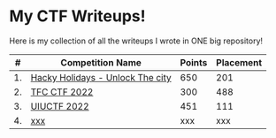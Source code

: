 # My CTF Writeups!

Here is my collection of all the writeups I wrote in ONE big repository!

<center>

 | # | Competition Name        | Points | Placement
 | - | --------------          | --------- | ------
 | 1. | [Hacky Holidays - Unlock The city](https://github.com/LeonGurin/My-CTF-Writeups/tree/main/Hacky%20Holidays%20-%20Unlock%20The%20City) | 650 | 201 | 
 | 2. | [TFC CTF 2022](https://github.com/LeonGurin/My-CTF-Writeups/tree/main/TFC%20CTF%202022) | 300 | 488 | 
 | 3. | [UIUCTF 2022](https://github.com/LeonGurin/My-CTF-Writeups/tree/main/UIUCTF%202022) | 451 | 111 | 
 | 4. | [xxx](https://github.com/LeonGurin/My-CTF-Writeups/tree/main/) | xxx | xxx | 

</center>





